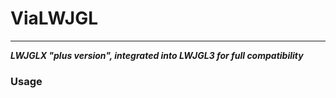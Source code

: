 # ViaLWJGL

---
***LWJGLX "plus version", integrated into LWJGL3 for full compatibility***

### Usage
